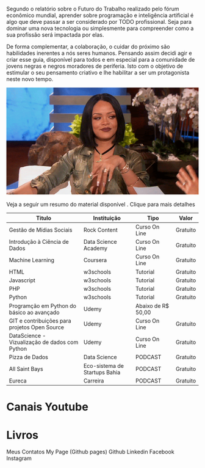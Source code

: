 Segundo o relatório sobre o Futuro do Trabalho realizado pelo fórum econômico mundial, aprender sobre programação e inteligência artificial é algo que deve passar a ser considerado por TODO profissional. Seja para dominar uma nova tecnologia ou simplesmente para compreender como a sua profissão será impactada por elas.

De forma complementar, a colaboração, o cuidar do próximo são habilidades inerentes a nós seres humanos. 
Pensando assim decidi agir e criar esse guia, disponível para todos e em especial para a comunidade de jovens negras e negros moradores de periferia.
Isto com o objetivo de estimular o seu pensamento criativo e lhe habilitar a ser um protagonista neste novo tempo.

![Feito pra você](/images/gif1.gif)

Veja a seguir um resumo do material disponível . Clique para mais detalhes

Titulo | Instituição | Tipo | Valor
------ | ----------- | ---- | -----
Gestão de Mídias Sociais | Rock Content | Curso On Line | Gratuito	
Introdução à Ciência de Dados | Data Science Academy | Curso On Line | Gratuito
Machine Learning | Coursera | Curso On Line | Gratuito
HTML | w3schools | Tutorial | Gratuito
Javascript | w3schools | Tutorial | Gratuito
PHP | w3schools | Tutorial | Gratuito
Python | w3schools | Tutorial | Gratuito
Programção em Python do básico ao avançado | Udemy | Abaixo de R$ 50,00
GIT e contribuições para projetos Open Source | Udemy | Curso On Line | Gratuito
DataScience - Vizualização de dados com Python | Udemy | Curso On Line | Gratuito
Pizza de Dados | Data Science | PODCAST | Gratuito
All Saint Bays | Eco-sistema de Startups Bahia | PODCAST | Gratuito
Eureca | Carreira | PODCAST | Gratuito

# Canais Youtube

#  Livros		

Meus Contatos 
	My Page (Github pages)
	Github
	Linkedin
	Facebook
	Instagram